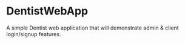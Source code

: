 # DentistWebApp
A simple Dentist web application that will demonstrate admin &amp; client login/signup features.
